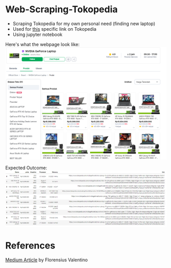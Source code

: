 # Web-Scraping-Tokopedia
* Scraping Tokopedia for my own personal need (finding new laptop)
* Used for [this](https://www.tokopedia.com/nvidiageforcelt/product?q=4060&sort=9) specific link on Tokopedia
* Using jupyter notebook

Here's what the webpage look like:
![alt text](https://github.com/sleepyallover/Web-Scraping-Tokopedia/blob/main/webpage.png "Targeted Webpage")<br>

Expected Outcome:
![alt text](https://github.com/sleepyallover/Web-Scraping-Tokopedia/blob/main/output.png "Expected Outcome")

# References
[Medium Article](https://medium.com/@florensius.valentino/web-scraping-tokopedia-using-selenium-a-detailed-walkthrough-6f4aebaf5fd5) by Florensius Valentino
